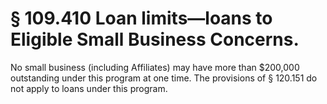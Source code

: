 # § 109.410   Loan limits—loans to Eligible Small Business Concerns.

No small business (including Affiliates) may have more than $200,000 outstanding under this program at one time. The provisions of § 120.151 do not apply to loans under this program.




